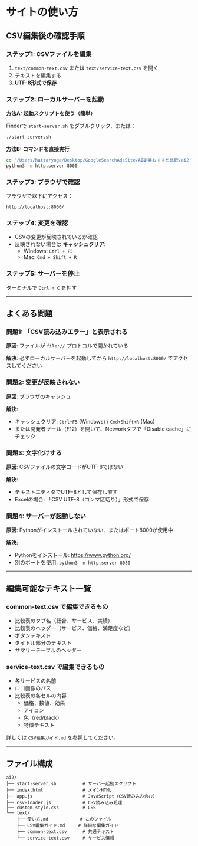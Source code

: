 # サイトの使い方

## CSV編集後の確認手順

### ステップ1: CSVファイルを編集

1. `text/common-text.csv` または `text/service-text.csv` を開く
2. テキストを編集する
3. **UTF-8形式で保存**

### ステップ2: ローカルサーバーを起動

**方法A: 起動スクリプトを使う（簡単）**

Finderで `start-server.sh` をダブルクリック、または：

```bash
./start-server.sh
```

**方法B: コマンドを直接実行**

```bash
cd '/Users/hattaryoga/Desktop/GoogleSearchAdsSite/AI副業おすすめ比較/ai2'
python3 -m http.server 8000
```

### ステップ3: ブラウザで確認

ブラウザで以下にアクセス：

```
http://localhost:8000/
```

### ステップ4: 変更を確認

- CSVの変更が反映されているか確認
- 反映されない場合は **キャッシュクリア**:
  - Windows: `Ctrl + F5`
  - Mac: `Cmd + Shift + R`

### ステップ5: サーバーを停止

ターミナルで `Ctrl + C` を押す

---

## よくある問題

### 問題1: 「CSV読み込みエラー」と表示される

**原因**: ファイルが `file://` プロトコルで開かれている

**解決**: 必ずローカルサーバーを起動してから `http://localhost:8000/` でアクセスしてください

### 問題2: 変更が反映されない

**原因**: ブラウザのキャッシュ

**解決**:
- キャッシュクリア: `Ctrl+F5` (Windows) / `Cmd+Shift+R` (Mac)
- または開発者ツール（F12）を開いて、Networkタブで「Disable cache」にチェック

### 問題3: 文字化けする

**原因**: CSVファイルの文字コードがUTF-8ではない

**解決**:
- テキストエディタでUTF-8として保存し直す
- Excelの場合: 「CSV UTF-8（コンマ区切り）」形式で保存

### 問題4: サーバーが起動しない

**原因**: Pythonがインストールされていない、またはポート8000が使用中

**解決**:
- Pythonをインストール: https://www.python.org/
- 別のポートを使用: `python3 -m http.server 8080`

---

## 編集可能なテキスト一覧

### common-text.csv で編集できるもの

- 比較表のタブ名（総合、サービス、実績）
- 比較表のヘッダー（サービス、価格、満足度など）
- ボタンテキスト
- タイトル部分のテキスト
- サマリーテーブルのヘッダー

### service-text.csv で編集できるもの

- 各サービスの名前
- ロゴ画像のパス
- 比較表の各セルの内容
  - 価格、数値、効果
  - アイコン
  - 色（red/black）
  - 特徴テキスト

詳しくは `CSV編集ガイド.md` を参照してください。

---

## ファイル構成

```
ai2/
├── start-server.sh          # サーバー起動スクリプト
├── index.html               # メインHTML
├── app.js                   # JavaScript（CSV読み込み含む）
├── csv-loader.js            # CSV読み込み処理
├── custom-style.css         # CSS
└── text/
    ├── 使い方.md            # このファイル
    ├── CSV編集ガイド.md     # 詳細な編集ガイド
    ├── common-text.csv      # 共通テキスト
    └── service-text.csv     # サービス情報
```
